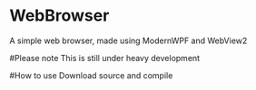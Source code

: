 # WebBrowser
A simple web browser, made using ModernWPF and WebView2

#Please note
This is still under heavy development

#How to use
Download source and compile

